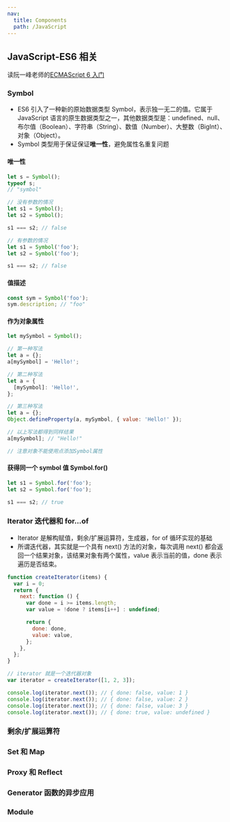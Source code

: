 ```yaml
---
nav:
  title: Components
  path: /JavaScript
---
```


## JavaScript-ES6 相关

读阮一峰老师的[ECMAScript 6 入门](https://es6.ruanyifeng.com/)

### Symbol

- ES6 引入了一种新的原始数据类型 Symbol，表示独一无二的值。它属于 JavaScript 语言的原生数据类型之一，其他数据类型是：undefined、null、布尔值（Boolean）、字符串（String）、数值（Number）、大整数（BigInt）、对象（Object）。
- Symbol 类型用于保证保证**唯一性**，避免属性名重复问题

#### 唯一性

```jsx | pure
let s = Symbol();
typeof s;
// "symbol"

// 没有参数的情况
let s1 = Symbol();
let s2 = Symbol();

s1 === s2; // false

// 有参数的情况
let s1 = Symbol('foo');
let s2 = Symbol('foo');

s1 === s2; // false
```

#### 值描述

```jsx | pure
const sym = Symbol('foo');
sym.description; // "foo"
```

#### 作为对象属性

```jsx | pure
let mySymbol = Symbol();

// 第一种写法
let a = {};
a[mySymbol] = 'Hello!';

// 第二种写法
let a = {
  [mySymbol]: 'Hello!',
};

// 第三种写法
let a = {};
Object.defineProperty(a, mySymbol, { value: 'Hello!' });

// 以上写法都得到同样结果
a[mySymbol]; // "Hello!"

// 注意对象不能使用点添加Symbol属性
```

#### 获得同一个 symbol 值 Symbol.for()

```jsx | pure
let s1 = Symbol.for('foo');
let s2 = Symbol.for('foo');

s1 === s2; // true
```

### Iterator 迭代器和 for...of

- Iterator 是解构赋值，剩余/扩展运算符，生成器，for of 循环实现的基础
- 所谓迭代器，其实就是一个具有 next() 方法的对象，每次调用 next() 都会返回一个结果对象，该结果对象有两个属性，value 表示当前的值，done 表示遍历是否结束。

```js
function createIterator(items) {
  var i = 0;
  return {
    next: function () {
      var done = i >= items.length;
      var value = !done ? items[i++] : undefined;

      return {
        done: done,
        value: value,
      };
    },
  };
}

// iterator 就是一个迭代器对象
var iterator = createIterator([1, 2, 3]);

console.log(iterator.next()); // { done: false, value: 1 }
console.log(iterator.next()); // { done: false, value: 2 }
console.log(iterator.next()); // { done: false, value: 3 }
console.log(iterator.next()); // { done: true, value: undefined }
```

### 剩余/扩展运算符

### Set 和 Map

### Proxy 和 Reflect

### Generator 函数的异步应用

### Module
